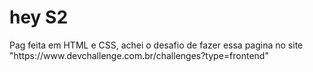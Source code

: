 # hey S2

<p>Pag feita em HTML e CSS, achei o desafio de fazer essa pagina no site "https://www.devchallenge.com.br/challenges?type=frontend"</p>